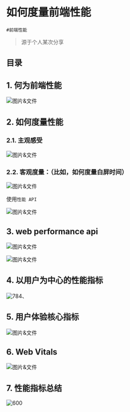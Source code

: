 
# 如何度量前端性能

`#前端性能` 

> 源于个人某次分享


## 目录
<!-- toc -->
 ## 1. 何为前端性能 

![图片&文件](./files/20241101-8.png)

## 2. 如何度量性能

### 2.1. 主观感受

![图片&文件](./files/20241101-9.png)

### 2.2. 客观度量：（比如，如何度量白屏时间）

![图片&文件](./files/20241101-10.png)

使用`性能 API`

![图片&文件](./files/20241101-11.png)

## 3. web performance api

![图片&文件](./files/20241101-12.png)

![图片&文件](./files/20241101-13.png)

## 4. 以用户为中心的性能指标

![784](#)、

## 5. 用户体验核心指标

![图片&文件](./files/20241101-15.png)

## 6. Web Vitals

![图片&文件](./files/20241101-16.png)

## 7. 性能指标总结

![600](#)